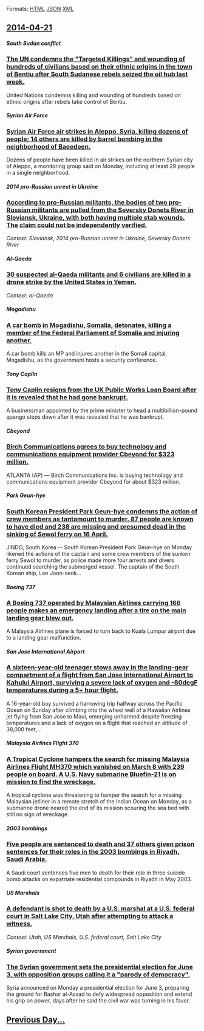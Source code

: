 
Formats: [HTML](2014/04/21/index.html)  [JSON](2014/04/21/index.json)  [XML](2014/04/21/index.xml)  

## [2014-04-21](/news/2014/04/21/index.md)

##### South Sudan conflict
### [The UN condemns the "Targeted Killings" and wounding of hundreds of civilians based on their ethnic origins in the town of Bentiu after South Sudanese rebels seized the oil hub last week. ](/news/2014/04/21/the-un-condemns-the-targeted-killings-and-wounding-of-hundreds-of-civilians-based-on-their-ethnic-origins-in-the-town-of-bentiu-after-sout.md)
United Nations condemns killing and wounding of hundreds based on ethnic origins after rebels take control of Bentiu.

##### Syrian Air Force
### [Syrian Air Force air strikes in Aleppo, Syria, killing dozens of people; 14 others are killed by barrel bombing in the neighborhood of Baeedeen. ](/news/2014/04/21/syrian-air-force-air-strikes-in-aleppo-syria-killing-dozens-of-people-14-others-are-killed-by-barrel-bombing-in-the-neighborhood-of-baeed.md)
Dozens of people have been killed in air strikes on the northern Syrian city of Aleppo, a monitoring group said on Monday, including at least 29 people in a single neighborhood.

##### 2014 pro-Russian unrest in Ukraine
### [According to pro-Russian militants, the bodies of two pro-Russian militants are pulled from the Seversky Donets River in Sloviansk, Ukraine, with both having multiple stab wounds. The claim could not be independently verified. ](/news/2014/04/21/according-to-pro-russian-militants-the-bodies-of-two-pro-russian-militants-are-pulled-from-the-seversky-donets-river-in-sloviansk-ukraine.md)
_Context: Sloviansk, 2014 pro-Russian unrest in Ukraine, Seversky Donets River_

##### Al-Qaeda
### [30 suspected al-Qaeda militants and 6 civilians are killed in a drone strike by the United States in Yemen. ](/news/2014/04/21/30-suspected-al-qaeda-militants-and-6-civilians-are-killed-in-a-drone-strike-by-the-united-states-in-yemen.md)
_Context: al-Qaeda_

##### Mogadishu
### [A car bomb in Mogadishu, Somalia, detonates, killing a member of the Federal Parliament of Somalia and injuring another. ](/news/2014/04/21/a-car-bomb-in-mogadishu-somalia-detonates-killing-a-member-of-the-federal-parliament-of-somalia-and-injuring-another.md)
A car bomb kills an MP and injures another in the Somali capital, Mogadishu, as the government hosts a security conference.

##### Tony Caplin
### [Tony Caplin resigns from the UK Public Works Loan Board after it is revealed that he had gone bankrupt. ](/news/2014/04/21/tony-caplin-resigns-from-the-uk-public-works-loan-board-after-it-is-revealed-that-he-had-gone-bankrupt.md)
A businessman appointed by the prime minister to head a multibillion-pound quango steps down after it was revealed that he was bankrupt.

##### Cbeyond
### [Birch Communications agrees to buy technology and communications equipment provider Cbeyond for $323 million. ](/news/2014/04/21/birch-communications-agrees-to-buy-technology-and-communications-equipment-provider-cbeyond-for-323-million.md)
ATLANTA (AP) — Birch Communications Inc. is buying technology and communications equipment provider Cbeyond for about $323 million.

##### Park Geun-hye
### [South Korean President Park Geun-hye condemns the action of crew members as tantamount to murder. 87 people are known to have died and 238 are missing and presumed dead in the sinking of Sewol ferry on 16 April. ](/news/2014/04/21/south-korean-president-park-geun-hye-condemns-the-action-of-crew-members-as-tantamount-to-murder-87-people-are-known-to-have-died-and-238-a.md)
JINDO, South Korea -- South Korean President Park Geun-hye on Monday likened the actions of the captain and some crew members of the sunken ferry Sewol to murder, as police made more four arrests and divers continued searching the submerged vessel. The captain of the South Korean ship, Lee Joon-seok...

##### Boeing 737
### [A Boeing 737 operated by Malaysian Airlines carrying 166 people makes an emergency landing after a tire on the main landing gear blew out. ](/news/2014/04/21/a-boeing-737-operated-by-malaysian-airlines-carrying-166-people-makes-an-emergency-landing-after-a-tire-on-the-main-landing-gear-blew-out.md)
A Malaysia Airlines plane is forced to turn back to Kuala Lumpur airport due to a landing gear malfunction.

##### San Jose International Airport
### [A sixteen-year-old teenager stows away in the landing-gear compartment of a flight from San Jose International Airport to Kahului Airport, surviving a severe lack of oxygen and -80degF temperatures during a 5+ hour flight. ](/news/2014/04/21/a-sixteen-year-old-teenager-stows-away-in-the-landing-gear-compartment-of-a-flight-from-san-jose-international-airport-to-kahului-airport-s.md)
A 16-year-old boy survived a harrowing trip halfway across the Pacific Ocean on Sunday after climbing into the wheel well of a Hawaiian Airlines jet flying from San Jose to Maui, emerging unharmed despite freezing temperatures and a lack of oxygen on a flight that reached an altitude of 38,000 feet,...

##### Malaysia Airlines Flight 370
### [A Tropical Cyclone hampers the search for missing Malaysia Airlines Flight MH370 which vanished on March 8 with 239 people on board. A U.S. Navy submarine Bluefin-21 is on mission to find the wreckage. ](/news/2014/04/21/a-tropical-cyclone-hampers-the-search-for-missing-malaysia-airlines-flight-mh370-which-vanished-on-march-8-with-239-people-on-board-a-u-s.md)
A tropical cyclone was threatening to hamper the search for a missing Malaysian jetliner in a remote stretch of the Indian Ocean on Monday, as a submarine drone neared the end of its mission scouring the sea bed with still no sign of wreckage.

##### 2003 bombings
### [Five people are sentenced to death and 37 others given prison sentences for their roles in the 2003 bombings in Riyadh, Saudi Arabia. ](/news/2014/04/21/five-people-are-sentenced-to-death-and-37-others-given-prison-sentences-for-their-roles-in-the-2003-bombings-in-riyadh-saudi-arabia.md)
A Saudi court sentences five men to death for their role in three suicide bomb attacks on expatriate residential compounds in Riyadh in May 2003.

##### US Marshals
### [A defendant is shot to death by a U.S. marshal at a U.S. federal court in Salt Lake City, Utah after attempting to attack a witness. ](/news/2014/04/21/a-defendant-is-shot-to-death-by-a-u-s-marshal-at-a-u-s-federal-court-in-salt-lake-city-utah-after-attempting-to-attack-a-witness.md)
_Context: Utah, US Marshals, U.S. federal court, Salt Lake City_

##### Syrian government
### [The Syrian government sets the presidential election for June 3, with opposition groups calling it a "parody of democracy". ](/news/2014/04/21/the-syrian-government-sets-the-presidential-election-for-june-3-with-opposition-groups-calling-it-a-parody-of-democracy.md)
Syria announced on Monday a presidential election for June 3, preparing the ground for Bashar al-Assad to defy widespread opposition and extend his grip on power, days after he said the civil war was turning in his favor.

## [Previous Day...](/news/2014/04/20/index.md)

